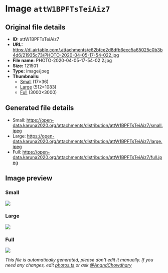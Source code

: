 # Image `attW1BPFTsTeiAiz7`

## Original file details

- **ID:** attW1BPFTsTeiAiz7
- **URL:** https://dl.airtable.com/.attachments/e62bfce2d8dfb6ecc5a65025c0b3b4d6/21935c73/PHOTO-2020-04-05-17-54-022.jpg
- **File name:** PHOTO-2020-04-05-17-54-02 2.jpg
- **Size:** 121501
- **Type:** image/jpeg
- **Thumbnails:**
  - [Small](https://dl.airtable.com/.attachmentThumbnails/d063b927f3cee4c34bd82f8a64e413cc/fb2561c9) (17×36)
  - [Large](https://dl.airtable.com/.attachmentThumbnails/24cb2c805d2b62a800f66dffda8863f6/ca47b801) (512×1083)
  - [Full](https://dl.airtable.com/.attachmentThumbnails/fcd0c8ff75aa669b1879de6be805c40b/6e445f94) (3000×3000)

## Generated file details

- Small: https://open-data.karuna2020.org/attachments/distribution/attW1BPFTsTeiAiz7/small.jpeg
- Large: https://open-data.karuna2020.org/attachments/distribution/attW1BPFTsTeiAiz7/large.jpeg
- Full: https://open-data.karuna2020.org/attachments/distribution/attW1BPFTsTeiAiz7/full.jpeg

## Image preview

### Small

![](https://open-data.karuna2020.org/attachments/distribution/attW1BPFTsTeiAiz7/small.jpeg)

### Large

![](https://open-data.karuna2020.org/attachments/distribution/attW1BPFTsTeiAiz7/large.jpeg)

### Full

![](https://open-data.karuna2020.org/attachments/distribution/attW1BPFTsTeiAiz7/full.jpeg)

_This file is automatically generated, please don't edit it manually. If you need any changes, edit [photos.ts](/photos.ts) or ask [@AnandChowdhary](https://github.com/AnandChowdhary)_

